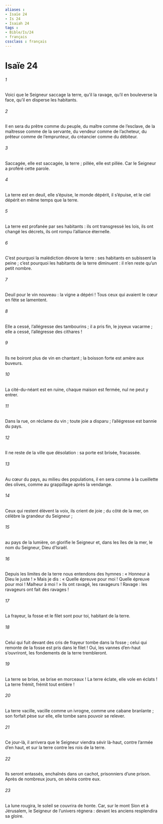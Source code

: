 ```yaml
---
aliases : 
- Isaïe 24
- Is 24
- Isaiah 24
tags : 
- Bible/Is/24
- français
cssclass : français
---
```


# Isaïe 24

###### 1
Voici que le Seigneur saccage la terre,
qu’il la ravage,
qu’il en bouleverse la face,
qu’il en disperse les habitants.
###### 2
Il en sera du prêtre comme du peuple,
du maître comme de l’esclave,
de la maîtresse comme de la servante,
du vendeur comme de l’acheteur,
du prêteur comme de l’emprunteur,
du créancier comme du débiteur.
###### 3
Saccagée, elle est saccagée, la terre ;
pillée, elle est pillée.
Car le Seigneur a proféré cette parole.
###### 4
La terre est en deuil, elle s’épuise,
le monde dépérit, il s’épuise,
et le ciel dépérit en même temps que la terre.
###### 5
La terre est profanée par ses habitants :
ils ont transgressé les lois,
ils ont changé les décrets,
ils ont rompu l’alliance éternelle.
###### 6
C’est pourquoi la malédiction dévore la terre :
ses habitants en subissent la peine ;
c’est pourquoi les habitants de la terre diminuent :
il n’en reste qu’un petit nombre.
###### 7
Deuil pour le vin nouveau : la vigne a dépéri !
Tous ceux qui avaient le cœur en fête se lamentent.
###### 8
Elle a cessé, l’allégresse des tambourins ;
il a pris fin, le joyeux vacarme ;
elle a cessé, l’allégresse des cithares !
###### 9
Ils ne boiront plus de vin en chantant ;
la boisson forte est amère aux buveurs.
###### 10
La cité-du-néant est en ruine,
chaque maison est fermée,
nul ne peut y entrer.
###### 11
Dans la rue, on réclame du vin ;
toute joie a disparu ;
l’allégresse est bannie du pays.
###### 12
Il ne reste de la ville que désolation :
sa porte est brisée, fracassée.
###### 13
Au cœur du pays,
au milieu des populations,
il en sera comme à la cueillette des olives,
comme au grappillage après la vendange.
###### 14
Ceux qui restent élèvent la voix, ils crient de joie ;
du côté de la mer, on célèbre la grandeur du Seigneur ;
###### 15
au pays de la lumière, on glorifie le Seigneur
et, dans les îles de la mer,
le nom du Seigneur, Dieu d’Israël.
###### 16
Depuis les limites de la terre nous entendons des hymnes :
« Honneur à Dieu le juste ! »
Mais je dis : « Quelle épreuve pour moi !
Quelle épreuve pour moi ! Malheur à moi ! »
Ils ont ravagé, les ravageurs !
Ravage : les ravageurs ont fait des ravages !
###### 17
La frayeur, la fosse et le filet
sont pour toi, habitant de la terre.
###### 18
Celui qui fuit devant des cris de frayeur
tombe dans la fosse ;
celui qui remonte de la fosse
est pris dans le filet !
Oui, les vannes d’en-haut s’ouvriront,
les fondements de la terre trembleront.
###### 19
La terre se brise, se brise en morceaux !
La terre éclate, elle vole en éclats !
La terre frémit, frémit tout entière !
###### 20
La terre vacille, vacille comme un ivrogne,
comme une cabane branlante ;
son forfait pèse sur elle,
elle tombe sans pouvoir se relever.
###### 21
Ce jour-là, il arrivera
que le Seigneur viendra sévir
là-haut, contre l’armée d’en haut,
et sur la terre
contre les rois de la terre.
###### 22
Ils seront entassés,
enchaînés dans un cachot,
prisonniers d’une prison.
Après de nombreux jours,
on sévira contre eux.
###### 23
La lune rougira,
le soleil se couvrira de honte.
Car, sur le mont Sion et à Jérusalem,
le Seigneur de l’univers régnera :
devant les anciens resplendira sa gloire.
